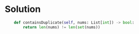# Solution

```Python
    def containsDuplicate(self, nums: List[int]) -> bool:
        return len(nums) != len(set(nums))
```
